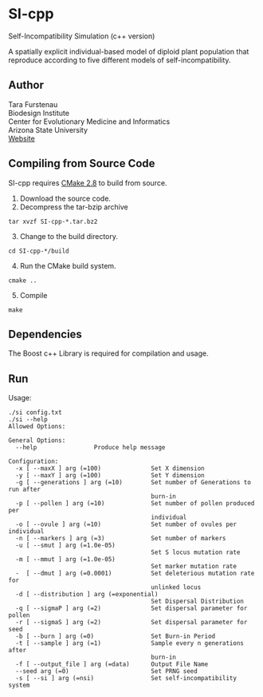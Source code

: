 SI-cpp
======
Self-Incompatibility Simulation (c++ version)

A spatially explicit individual-based model of diploid plant population that reproduce according to five different models of self-incompatibility.

Author
------
Tara Furstenau  
Biodesign Institute  
Center for Evolutionary Medicine and Informatics  
Arizona State University  
[Website](http://tfursten.github.io)  

Compiling from Source Code
--------------------------
SI-cpp requires [CMake 2.8](http://www.cmake.org/) to build from source. 

1. Download the source code.  
2. Decompress the tar-bzip archive  
  ```
  tar xvzf SI-cpp-*.tar.bz2
  ```
3. Change to the build directory.  
  ```
  cd SI-cpp-*/build
  ```
4. Run the CMake build system.  
  ```
  cmake ..
  ```  
5. Compile  
  ```
  make
  ```

Dependencies
-------------
The Boost c++ Library is required for compilation and usage.

Run
----
Usage:
```
./si config.txt
./si --help
Allowed Options:

General Options:
  --help                Produce help message

Configuration:
  -x [ --maxX ] arg (=100)              Set X dimension
  -y [ --maxY ] arg (=100)              Set Y dimension
  -g [ --generations ] arg (=10)        Set number of Generations to run after 
                                        burn-in
  -p [ --pollen ] arg (=10)             Set number of pollen produced per 
                                        individual
  -o [ --ovule ] arg (=10)              Set number of ovules per individual
  -n [ --markers ] arg (=3)             Set number of markers
  -u [ --smut ] arg (=1.0e-05)
                                        Set S locus mutation rate
  -m [ --mmut ] arg (=1.0e-05)
                                        Set marker mutation rate
  -  [ --dmut ] arg (=0.0001)           Set deleterious mutation rate for 
                                        unlinked locus
  -d [ --distribution ] arg (=exponential)
                                        Set Dispersal Distribution
  -q [ --sigmaP ] arg (=2)              Set dispersal parameter for pollen
  -r [ --sigmaS ] arg (=2)              Set dispersal parameter for seed
  -b [ --burn ] arg (=0)                Set Burn-in Period
  -t [ --sample ] arg (=1)              Sample every n generations after 
                                        burn-in
  -f [ --output_file ] arg (=data)      Output File Name
  --seed arg (=0)                       Set PRNG seed
  -s [ --si ] arg (=nsi)                Set self-incompatibility system

```
